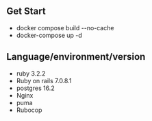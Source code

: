 ## Get Start
* docker compose build --no-cache
* docker-compose up -d

## Language/environment/version
* ruby 3.2.2
* Ruby on rails 7.0.8.1
* postgres 16.2
* Nginx
* puma
* Rubocop
